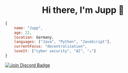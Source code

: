 
<h1 align="center">Hi there, I'm Jupp 👋</h1>


```javascript
{
    name: "Jupp",
    age: 22,
    location: Germany,
    languages: ["Java", "Python", "JavaScript"],
    currentFocus: "decentralization",
    loveIt: ["cyber security", "AI", "☕️"]
}
```

<a href="https://discord.gg/EW39VDRwZx">
    <img src="https://img.shields.io/discord/628250514756468760.svg?style=flat&label=Join%20Community&color=7289DA" alt="Join Discord Badge"/>
</a>
